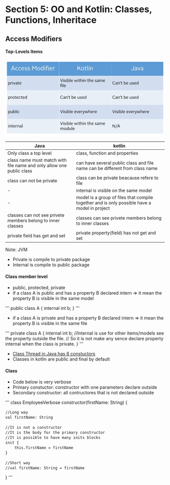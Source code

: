 # Section 5: OO and Kotlin: Classes, Functions, Inheritace

## Access Modifiers

#### Top-Levels Items
![Access Modifiers](https://raw.githubusercontent.com/pedalv/JavaApp/master/Kotlin/toplevels.PNG)

| Java | kotlin |
| ----- | ----- |
| Only class a top level | class, function and properties |
| class name must match with file name and only allow one public class | can have several public class and file name can be different from class name |
| class can not be private | class can be private beacause refere to file |
| - | internal is visible on the same model |
| - | model is a group of files that compile together and is only possible have a model in project |
| classes can not see privete members belong to inner classes | classes can see privete members belong to inner classes |
| private field has get and set | private property(field) has not get and set |

Note:  JVM 
- Private is compile to private package
- Internal is compile to public package

#### Class member level
- public, protected, private
- if a class A is public and has a property B declared intern => it mean the property B is visible in the same model 

'''
public class A {
	internal int b;
}
'''

- if a class A is private and has a property B declared intern => it mean the property B is visible in the same file 

'''
private class A {
	internal int b; 
	//Internal is use for other items/models see the property outside the file. 
	// So it is not make any sence declare property internal when the class is private.
}
'''

- [Class Thread in Java has 8 constuctors](https://docs.oracle.com/javase/8/docs/api/java/lang/Thread.html)
- Classes in kotlin are public and final by default

#### Class
- Code below is very verbose
- Primary constuctor: constructor with one parameters declare outside
- Secondary constructor: all contructores that is not declared outside

'''
class EmployeeVerbose constructor(firstName: String) {

    //Long way
    val firstName: String

    //It is not a constructor
    //It is the body for the primary constructor
    //It is possible to have many inits blocks
    init {
        this.firstName = firstName
    }

    //Short way
    //val firstName: String = firstName

}
'''
